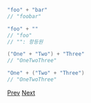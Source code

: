 ```kotlin
"foo" + "bar"
// "foobar"

"foo" + ""
// "foo"
// "": 항등원

("One" + "Two") + "Three"
// "OneTwoThree"

"One" + ("Two" + "Three")
// "OneTwoThree"
```

[Prev](01.md)       [Next](03.md)

